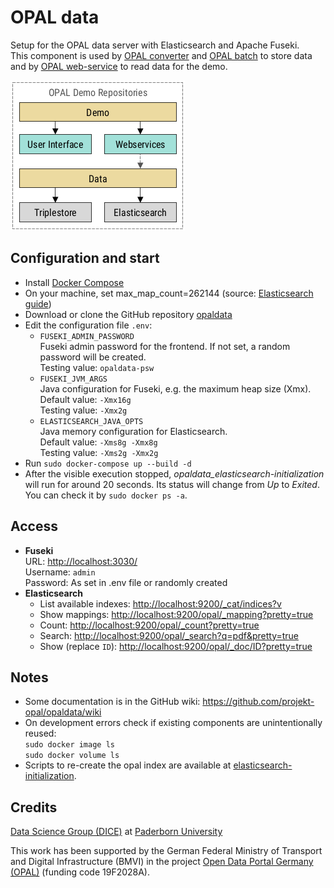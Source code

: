 # OPAL data

Setup for the OPAL data server with Elasticsearch and Apache Fuseki.  
This component is used by [OPAL converter](https://github.com/projekt-opal/converter) and [OPAL batch](https://github.com/projekt-opal/batch) to store data and by [OPAL web-service](https://github.com/projekt-opal/web-service) to read data for the demo.

![](doc/repositories.png)



## Configuration and start

- Install [Docker Compose](https://docs.docker.com/compose/install/)
- On your machine, set max_map_count=262144 (source: [Elasticsearch guide](https://www.elastic.co/guide/en/elasticsearch/reference/7.3/docker.html#docker-cli-run-prod-mode))
- Download or clone the GitHub repository [opaldata](https://github.com/projekt-opal/opaldata)
- Edit the configuration file  `.env`:
    - `FUSEKI_ADMIN_PASSWORD`  
      Fuseki admin password for the frontend. If not set, a random password will be created.  
      Testing value: `opaldata-psw`
    - `FUSEKI_JVM_ARGS`  
      Java configuration for Fuseki, e.g. the maximum heap size (Xmx).  
      Default value: `-Xmx16g`  
      Testing value: `-Xmx2g`  
    - `ELASTICSEARCH_JAVA_OPTS`  
      Java memory configuration for Elasticsearch.  
      Default value: `-Xms8g -Xmx8g`  
      Testing value: `-Xms2g -Xmx2g`  
- Run `sudo docker-compose up --build -d`
- After the visible execution stopped, *opaldata_elasticsearch-initialization* will run for around 20 seconds. Its status will change from *Up* to *Exited*. You can check it by `sudo docker ps -a`.


## Access

- **Fuseki**  
  URL: [http://localhost:3030/](http://localhost:3030/)  
  Username: `admin`  
  Password: As set in .env file or randomly created
- **Elasticsearch**
    - List available indexes:
      [http://localhost:9200/_cat/indices?v](http://localhost:9200/_cat/indices?v)
    - Show mappings:
      [http://localhost:9200/opal/_mapping?pretty=true](http://localhost:9200/opal/_mapping?pretty=true)
    - Count:
      [http://localhost:9200/opal/_count?pretty=true](http://localhost:9200/opal/_count?pretty=true)
    - Search:
      [http://localhost:9200/opal/_search?q=pdf&pretty=true](http://localhost:9200/opal/_search?q=pdf&pretty=true)
    - Show (replace `ID`): [http://localhost:9200/opal/_doc/ID?pretty=true](http://localhost:9200/opal/_doc/ID?pretty=true)



## Notes 

* Some documentation is in the GitHub wiki: https://github.com/projekt-opal/opaldata/wiki
* On development errors check if existing components are unintentionally reused:  
`sudo docker image ls`  
`sudo docker volume ls`  
* Scripts to re-create the opal index are available at [elasticsearch-initialization](elasticsearch-initialization).


## Credits

[Data Science Group (DICE)](https://dice-research.org/) at [Paderborn University](https://www.uni-paderborn.de/)

This work has been supported by the German Federal Ministry of Transport and Digital Infrastructure (BMVI) in the project [Open Data Portal Germany (OPAL)](http://projekt-opal.de/) (funding code 19F2028A).
